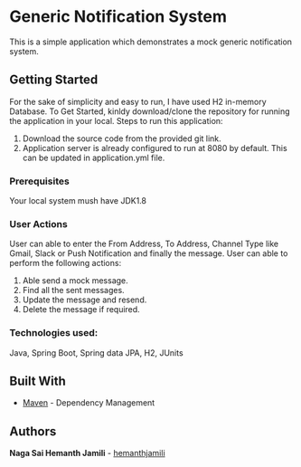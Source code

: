 # Generic Notification System

This is a simple application which demonstrates a mock generic notification system. 

## Getting Started

For the sake of simplicity and easy to run, I have used H2 in-memory Database. To Get Started, kinldy download/clone the repository for running the application in your local.
Steps to run this application:
1. Download the source code from the provided git link.
2. Application server is already configured to run at 8080 by default. This can be updated in application.yml file.

### Prerequisites

Your local system mush have JDK1.8

### User Actions 

User can able to enter the From Address, To Address, Channel Type like Gmail, Slack or Push Notification and finally the message.
User can able to perform the following actions:
1. Able send a mock message.
2. Find all the sent messages.
3. Update the message and resend. 
4. Delete the message if required.

### Technologies used: 
Java, Spring Boot, Spring data JPA, H2, JUnits

## Built With
* [Maven](https://maven.apache.org/) - Dependency Management

## Authors
**Naga Sai Hemanth Jamili** - [hemanthjamili](https://github.com/hemanthjamili)
